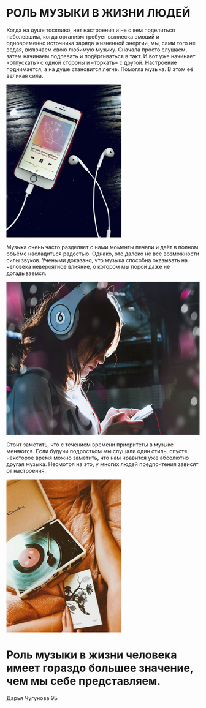 # РОЛЬ МУЗЫКИ В ЖИЗНИ ЛЮДЕЙ
<head>
    </head>
    <body>
  <p>Когда на душе тоскливо, нет настроения и не с кем поделиться наболевшим, когда организм требует выплеска эмоций и одновременно источника заряда жизненной энергии, мы, сами того не ведая, включаем свою любимую музыку. Сначала просто слушаем, затем начинаем подпевать и подёргиваться в такт. И вот уже начинает «отпускать» с одной стороны и «торкать» с другой. Настроение поднимается, а на душе становится легче. Помогла музыка. В этом её великая сила.
  </p>
<img src="https://github.com/Aidan182003/Music-is-our-life2/blob/main/%D1%82%D0%B5%D0%BB%D0%B5%D1%84%D0%BE%D0%BD%20%D0%B8%20%D0%BD%D0%B0%D1%83%D1%88%D0%BD%D0%B8%D0%BA%D0%B8.jpg" width="300" height="400">
<p>Музыка очень часто разделяет с нами моменты печали и даёт в полном объёме насладиться радостью. Однако, это далеко не все возможности силы звуков. Учеными доказано, что музыка способна оказывать на человека невероятное влияние, о котором мы порой даже не догадываемся.
    </p>
<img src="https://github.com/Aidan182003/Music-is-our-life2/blob/main/%D0%B4%D0%B5%D0%B2%D1%83%D1%88%D0%BA%D0%B0%20%D0%B2%20%D0%BD%D0%B0%D1%83%D1%88%D0%BD%D0%B8%D0%BA%D0%B0%D1%85.jpg"width="600" height="400">
<p>Стоит заметить, что с течением времени приоритеты в музыке меняются. Если будучи подростком мы слушали один стиль, спустя некоторое время можно заметить, что нам нравится уже абсолютно другая музыка. Несмотря на это, у многих людей предпочтения зависят от настроения.
    </p>
    <img src="https://github.com/Aidan182003/Music-is-our-life2/blob/main/%D0%BF%D0%BB%D0%B0%D1%81%D1%82%D0%B8%D0%BD%D0%BA%D0%B8.jpg" width="300" height="400">
    <h1>Роль музыки в жизни человека имеет гораздо большее значение, чем мы себе представляем. </h1>
<footer>
     Дарья Чугунова 9Б
        </footer>
    <html>
